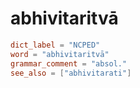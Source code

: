 # abhivitaritvā

``` toml
dict_label = "NCPED"
word = "abhivitaritvā"
grammar_comment = "absol."
see_also = ["abhivitarati"]
```

